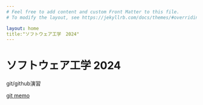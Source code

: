 ```yaml
---
# Feel free to add content and custom Front Matter to this file.
# To modify the layout, see https://jekyllrb.com/docs/themes/#overriding-theme-defaults

layout: home
title:"ソフトウェア工学　2024"
---
```


# ソフトウェア工学 2024

git/github演習

[git memo](/docs/git-memo)
